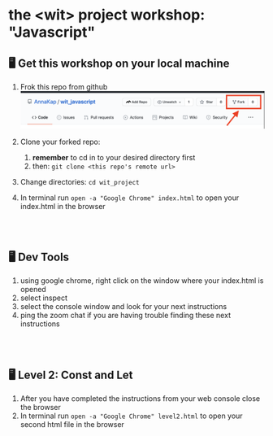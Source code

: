 # the \<wit\> project workshop: "Javascript"

## 🖥 Get this workshop on your local machine

1. Frok this repo from github
![alt fork](forkButton.png)

2. Clone your forked repo: 
    1. **remember** to cd in to your desired directory first
    2. then: `git clone <this repo's remote url>`
3. Change directories: `cd wit_project`
4. In terminal run `open -a "Google Chrome" index.html` to open your index.html in the browser
<br>
<br>

## 🖥  Dev Tools 
1. using google chrome, right click on the window where your index.html is opened
2. select inspect
3. select the console window and look for your next instructions
4. ping the zoom chat if you are having trouble finding these next instructions
<br>
<br>

## 🖥  Level 2: Const and Let
1. After you have completed the instructions from your web console close the browser
2. In terminal run `open -a "Google Chrome" level2.html` to open your second html file in the browser


